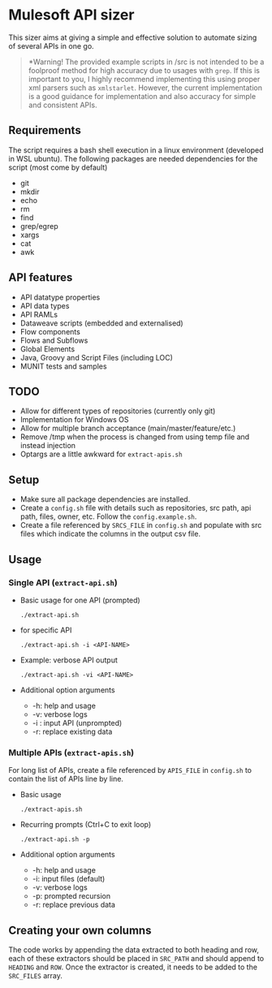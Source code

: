 # Mulesoft API sizer

This sizer aims at giving a simple and effective solution to automate sizing of several APIs in one go.

> \*Warning! The provided example scripts in /src is not intended to be a foolproof method for high accuracy due to usages with `grep`. If this is important to you, I highly recommend implementing this using proper xml parsers such as `xmlstarlet`. However, the current implementation is a good guidance for implementation and also accuracy for simple and consistent APIs.

## Requirements

The script requires a bash shell execution in a linux environment (developed in WSL ubuntu). The following packages are needed dependencies for the script (most come by default)

- git
- mkdir
- echo
- rm
- find
- grep/egrep
- xargs
- cat
- awk

## API features

- API datatype properties
- API data types
- API RAMLs
- Dataweave scripts (embedded and externalised)
- Flow components
- Flows and Subflows
- Global Elements
- Java, Groovy and Script Files (including LOC)
- MUNIT tests and samples

## TODO

- Allow for different types of repositories (currently only git)
- Implementation for Windows OS
- Allow for multiple branch acceptance (main/master/feature/etc.)
- Remove /tmp when the process is changed from using temp file and instead injection
- Optargs are a little awkward for `extract-apis.sh`

## Setup

- Make sure all package dependencies are installed.
- Create a `config.sh` file with details such as repositories, src path, api path, files, owner, etc. Follow the `config.example.sh`.
- Create a file referenced by `SRCS_FILE` in `config.sh` and populate with src files which indicate the columns in the output csv file.

## Usage

### Single API (`extract-api.sh`)

- Basic usage for one API (prompted)

      ./extract-api.sh

- for specific API

      ./extract-api.sh -i <API-NAME>

- Example: verbose API output

      ./extract-api.sh -vi <API-NAME>

- Additional option arguments

  - -h: help and usage
  - -v: verbose logs
  - -i <API-NAME>: input API (unprompted)
  - -r: replace existing data

### Multiple APIs (`extract-apis.sh`)

For long list of APIs, create a file referenced by `APIS_FILE` in `config.sh` to contain the list of APIs line by line.

- Basic usage

      ./extract-apis.sh

- Recurring prompts (Ctrl+C to exit loop)

      ./extract-api.sh -p

- Additional option arguments

  - -h: help and usage
  - -i: input files (default)
  - -v: verbose logs
  - -p: prompted recursion
  - -r: replace previous data

## Creating your own columns

The code works by appending the data extracted to both heading and row, each of these extractors should be placed in `SRC_PATH` and should append to `HEADING` and `ROW`. Once the extractor is created, it needs to be added to the `SRC_FILES` array.
